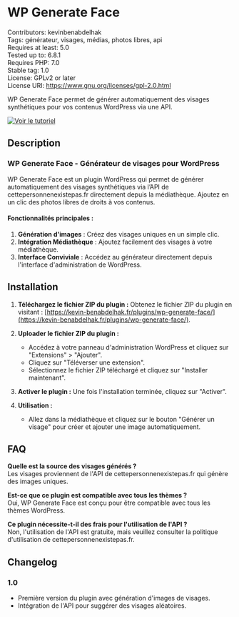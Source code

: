 # WP Generate Face

Contributors: kevinbenabdelhak  
Tags: générateur, visages, médias, photos libres, api  
Requires at least: 5.0  
Tested up to: 6.8.1  
Requires PHP: 7.0  
Stable tag: 1.0  
License: GPLv2 or later  
License URI: https://www.gnu.org/licenses/gpl-2.0.html  

WP Generate Face permet de générer automatiquement des visages synthétiques pour vos contenus WordPress via une API.

[![Voir le tutoriel](https://img.youtube.com/vi/qT4M4-yUYF8/hqdefault.jpg)](https://www.youtube.com/watch?v=qT4M4-yUYF8)

## Description

### WP Generate Face - Générateur de visages pour WordPress

WP Generate Face est un plugin WordPress qui permet de générer automatiquement des visages synthétiques via l’API de cettepersonnenexistepas.fr directement depuis la médiathèque. Ajoutez en un clic des photos libres de droits à vos contenus.

#### Fonctionnalités principales :
1. **Génération d'images** : Créez des visages uniques en un simple clic.
2. **Intégration Médiathèque** : Ajoutez facilement des visages à votre médiathèque.
3. **Interface Conviviale** : Accédez au générateur directement depuis l'interface d'administration de WordPress.

## Installation

1. **Téléchargez le fichier ZIP du plugin :**
   Obtenez le fichier ZIP du plugin en visitant : [https://kevin-benabdelhak.fr/plugins/wp-generate-face/](https://kevin-benabdelhak.fr/plugins/wp-generate-face/).

2. **Uploader le fichier ZIP du plugin :**
   - Accédez à votre panneau d'administration WordPress et cliquez sur "Extensions" > "Ajouter".
   - Cliquez sur "Téléverser une extension".
   - Sélectionnez le fichier ZIP téléchargé et cliquez sur "Installer maintenant".

3. **Activer le plugin :**
   Une fois l'installation terminée, cliquez sur "Activer".

4. **Utilisation :**
   - Allez dans la médiathèque et cliquez sur le bouton "Générer un visage" pour créer et ajouter une image automatiquement.

## FAQ

**Quelle est la source des visages générés ?**  
Les visages proviennent de l'API de cettepersonnenexistepas.fr qui génère des images uniques.

**Est-ce que ce plugin est compatible avec tous les thèmes ?**  
Oui, WP Generate Face est conçu pour être compatible avec tous les thèmes WordPress.

**Ce plugin nécessite-t-il des frais pour l'utilisation de l'API ?**  
Non, l'utilisation de l'API est gratuite, mais veuillez consulter la politique d'utilisation de cettepersonnenexistepas.fr.

## Changelog

### 1.0
* Première version du plugin avec génération d'images de visages.
* Intégration de l'API pour suggérer des visages aléatoires.

